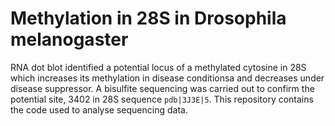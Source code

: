 # Methylation in 28S in Drosophila melanogaster

RNA dot blot identified a potential locus of a methylated cytosine in 28S which increases its methylation in disease conditionsa and decreases under disease suppressor. A bisulfite sequencing was carried out to confirm the potential site, 3402 in 28S sequence `pdb|3J3E|5`. This repository contains the code used to analyse sequencing data.

